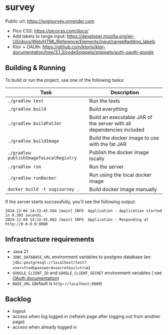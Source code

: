 # survey

Public url: https://sogisurvey.onrender.com

* Pico CSS: https://picocss.com/docs/
* Add labels to range
  input: https://developer.mozilla.org/en-US/docs/Web/HTML/Reference/Elements/input/range#adding_labels
* Ktor + OAUth: https://github.com/ktorio/ktor-documentation/tree/3.1.3/codeSnippets/snippets/auth-oauth-google

## Building & Running

To build or run the project, use one of the following tasks:

| Task                                    | Description                                                          |
|-----------------------------------------|----------------------------------------------------------------------|
| `./gradlew test`                        | Run the tests                                                        |
| `./gradlew build`                       | Build everything                                                     |
| `./gradlew buildFatJar`                 | Build an executable JAR of the server with all dependencies included |
| `./gradlew buildImage`                  | Build the docker image to use with the fat JAR                       |
| `./gradlew publishImageToLocalRegistry` | Publish the docker image locally                                     |
| `./gradlew run`                         | Run the server                                                       |
| `./gradlew runDocker`                   | Run using the local docker image                                     |
| `docker build -t sogisurvey .`          | Build docker image manually                                          |

If the server starts successfully, you'll see the following output:

```
2024-12-04 14:32:45.584 [main] INFO  Application - Application started in 0.303 seconds.
2024-12-04 14:32:45.682 [main] INFO  Application - Responding at http://0.0.0.0:8080
```

## Infrastructure requirements

* Java 21
* `JDBC_DATABASE_URL` environment variables to postgres database (ex:
  `jdbc:postgresql://localhost/test?user=fred&password=secret&ssl=true`)
* `GOOGLE_CLIENT_ID` and `GOOGLE_CLIENT_SECRET` environment variables (
  see [OAuth documentation](https://github.com/ktorio/ktor-documentation/tree/3.1.3/codeSnippets/snippets/auth-oauth-google))
* `BASE_URL` (default is `http://localhost:8080`)

## Backlog

* logout
* access when log logged in (refresh page after logging out from another page)
* access when already logged in